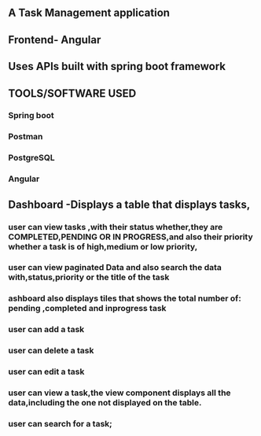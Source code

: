 ## A Task Management application 

## Frontend- Angular

## Uses APIs built with spring boot framework

## TOOLS/SOFTWARE USED
### Spring boot 
### Postman 
### PostgreSQL 
### Angular

## Dashboard -Displays a table that displays tasks,
### user can view tasks ,with their status whether,they are COMPLETED,PENDING OR IN PROGRESS,and also their priority whether a task is of high,medium or low priority,
### user can view paginated Data and also search the data with,status,priority or the title of the task
### ashboard also displays tiles that shows the total number of: pending ,completed and inprogress task
###  user can add a task
### user can  delete a task
###  user can edit a task
### user can view a task,the view component displays all the data,including the one not displayed on the table.
### user can search for a task;



